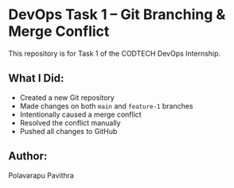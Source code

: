 # DevOps Task 1 – Git Branching & Merge Conflict

This repository is for Task 1 of the CODTECH DevOps Internship.

## What I Did:
- Created a new Git repository
- Made changes on both `main` and `feature-1` branches
- Intentionally caused a merge conflict
- Resolved the conflict manually
- Pushed all changes to GitHub

## Author:
Polavarapu Pavithra
